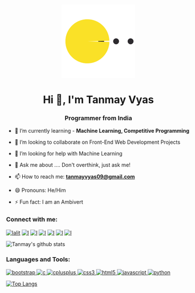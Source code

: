<div align="center">
	<br>
	<img src="https://raw.githubusercontent.com/Aniket965/Aniket965/master/pacman.svg?sanitize=true" width="200" height="200">
</div>

<h1 align="center">Hi 👋, I'm Tanmay Vyas</h1>
<h3 align="center">Programmer from India</h3>


- 🌱 I’m currently learning - **Machine Learning, Competitive Programming**

- 👯 I’m looking to collaborate on Front-End Web Development Projects

- 🤔 I’m looking for help with Machine Learning

- 💬 Ask me about .... Don't overthink, just ask me! 

- 📫 How to reach me: **tanmayvyas09@gmail.com**

- 😄 Pronouns: He/Him

- ⚡ Fun fact: I am an Ambivert

<h3 align="left">Connect with me:</h3>
<p align="left">
<a href="https://twitter.com/TanmayV27929519" target="blank"><img align="center" src="https://cdn.jsdelivr.net/npm/simple-icons@3.0.1/icons/twitter.svg" alt="lalit" height="30" width="40" /></a>
<a href="https://www.linkedin.com/in/tanmay-vyas-09/" target="blank"><img align="center" src="https://cdn.jsdelivr.net/npm/simple-icons@3.0.1/icons/linkedin.svg" alt="l" height="30" width="40" /></a>
<a href="https://www.instagram.com/_tanmay___09/?hl=en" target="blank"><img align="center" src="https://cdn.jsdelivr.net/npm/simple-icons@3.0.1/icons/instagram.svg" alt="l" height="30" width="40" /></a>
<a href="https://www.codechef.com/users/tanmay_09" target="blank"><img align="center" src="https://cdn.jsdelivr.net/npm/simple-icons@3.1.0/icons/codechef.svg" alt="l" height="30" width="40" /></a>
<a href="https://www.hackerrank.com/tanmayvyas09" target="blank"><img align="center" src="https://cdn.jsdelivr.net/npm/simple-icons@3.0.1/icons/hackerrank.svg" alt="l" height="30" width="40" /></a>
<a href="https://leetcode.com/tanmay09/" target="blank"><img align="center" src="https://cdn.jsdelivr.net/npm/simple-icons@3.0.1/icons/leetcode.svg" alt="l" height="30" width="40" /></a>
<a href="https://discord.gg/tanmay000009#8426" target="blank"><img align="center" src="https://cdn.jsdelivr.net/npm/simple-icons@3.0.1/icons/discord.svg" alt="l" height="30" width="40" /></a>
</p>

![Tanmay's github stats](https://github-readme-stats.vercel.app/api?username=Tanmay000009&show_icons=true&theme=radical)

<h3 align="left">Languages and Tools:</h3>
<p align="left"> <a href="https://getbootstrap.com" target="_blank"> <img src="https://devicons.github.io/devicon/devicon.git/icons/bootstrap/bootstrap-plain.svg" alt="bootstrap" width="40" height="40"/> </a> <a href="https://www.cprogramming.com/" target="_blank"> <img src="https://devicons.github.io/devicon/devicon.git/icons/c/c-original.svg" alt="c" width="40" height="40"/> </a> <a href="https://www.w3schools.com/cpp/" target="_blank"> <img src="https://devicons.github.io/devicon/devicon.git/icons/cplusplus/cplusplus-original.svg" alt="cplusplus" width="40" height="40"/> </a> <a href="https://www.w3schools.com/css/" target="_blank"> <img src="https://devicons.github.io/devicon/devicon.git/icons/css3/css3-original-wordmark.svg" alt="css3" width="40" height="40"/> </a> <a href="https://www.w3.org/html/" target="_blank"> <img src="https://devicons.github.io/devicon/devicon.git/icons/html5/html5-original-wordmark.svg" alt="html5" width="40" height="40"/> </a> <a href="https://developer.mozilla.org/en-US/docs/Web/JavaScript" target="_blank"> <img src="https://devicons.github.io/devicon/devicon.git/icons/javascript/javascript-original.svg" alt="javascript" width="40" height="40"/> </a> <a href="https://www.python.org" target="_blank"> <img src="https://devicons.github.io/devicon/devicon.git/icons/python/python-original.svg" alt="python" width="40" height="40"/> </a> </p>

[![Top Langs](https://github-readme-stats.vercel.app/api/top-langs/?username=Tanmay000009)](https://github.com/Tanmay000009/github-readme-stats)

